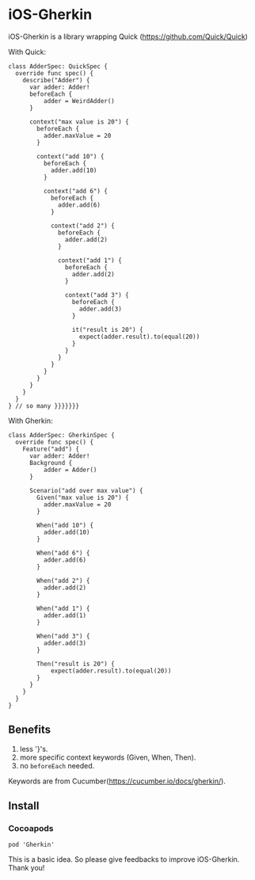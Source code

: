 # iOS-Gherkin

iOS-Gherkin is a library wrapping Quick (https://github.com/Quick/Quick)

With Quick:
```
class AdderSpec: QuickSpec {
  override func spec() {
    describe("Adder") {
      var adder: Adder!
      beforeEach {
          adder = WeirdAdder()
      }

      context("max value is 20") {
        beforeEach {
          adder.maxValue = 20
        }

        context("add 10") {
          beforeEach {
            adder.add(10)
          }

          context("add 6") {
            beforeEach {
              adder.add(6)
            }

            context("add 2") {
              beforeEach {
                adder.add(2)
              }

              context("add 1") {
                beforeEach {
                  adder.add(2)
                }
                
                context("add 3") {
                  beforeEach {
                    adder.add(3)
                  }
                  
                  it("result is 20") {
                    expect(adder.result).to(equal(20))
                  }
                }
              }
            }
          }
        }
      }
    }
  }
} // so many }}}}}}} 
```

With Gherkin:
```
class AdderSpec: GherkinSpec {
  override func spec() {
    Feature("add") {
      var adder: Adder!
      Background {
          adder = Adder()
      }

      Scenario("add over max value") {
        Given("max value is 20") {
          adder.maxValue = 20
        }
        
        When("add 10") {
          adder.add(10)
        }
        
        When("add 6") {
          adder.add(6)
        }
        
        When("add 2") {
          adder.add(2)
        }
        
        When("add 1") {
          adder.add(1)
        }
        
        When("add 3") {
          adder.add(3)
        }

        Then("result is 20") {
            expect(adder.result).to(equal(20))
        }
      }
    }
  }
}
```

## Benefits
1. less '}'s.
2. more specific context keywords (Given, When, Then).
3. no ```beforeEach``` needed.

Keywords are from Cucumber(https://cucumber.io/docs/gherkin/).

## Install
### Cocoapods
```
pod 'Gherkin'
```

This is a basic idea. So please give feedbacks to improve iOS-Gherkin. Thank you!
